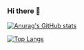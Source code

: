 ### Hi there 👋

[![Anurag's GitHub stats](https://github-readme-stats.vercel.app/api?username=wtlllll190812&count_private=true&show_icons=true&theme=onedark)](https://github.com/anuraghazra/github-readme-stats)

[![Top Langs](https://github-readme-stats.vercel.app/api/top-langs/?username=wtlllll190812&count_private=true&show_icons=true&theme=onedark&layout=compact)](https://github.com/anuraghazra/github-readme-stats)
